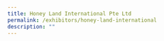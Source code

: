```yaml
---
title: Honey Land International Pte Ltd
permalink: /exhibitors/honey-land-international
description: ""
---
```

